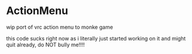 # ActionMenu
wip port of vrc action menu to monke game

this code sucks right now as i literally just started working on it and might quit already, do NOT bully me!!!!
